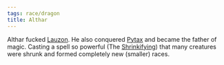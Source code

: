 ```yaml
---
tags: race/dragon
title: Althar
---
```


Althar fucked [Lauzon](People/Lauzon.md). He also conquered [Pytax](Locations/Cloud%20Sea/Shards/Pytax.md) and became the father of magic. Casting a spell so powerful (The [Shrinkifying](Events/Shrinkifying.md)) that many creatures were shrunk and formed completely new (smaller) races.
